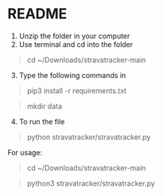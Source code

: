 # README

1. Unzip the folder in your computer
2. Use terminal and cd into the folder

> cd ~/Downloads/stravatracker-main

3. Type the following commands in

> pip3 install -r requirements.txt

> mkdir data

4. To run the file

> python stravatracker/stravatracker.py

For usage:

> cd ~/Downloads/stravatracker-main

> python3 stravatracker/stravatracker.py
